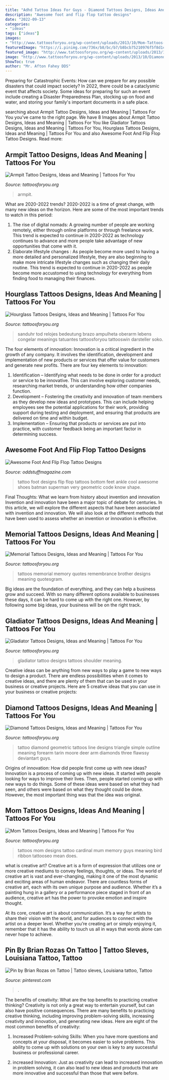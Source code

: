 ```yaml
---
title: "Adhd Tattoo Ideas For Guys - Diamond Tattoos Designs, Ideas And Meaning"
description: "Awesome foot and flip flop tattoo designs"
date: "2022-09-13"
categories:
- "ideas"
tags: ["ideas"]
images:
- "http://www.tattoosforyou.org/wp-content/uploads/2013/10/Mom-Tattoos-For-Men.jpg"
featuredImage: "https://i.pinimg.com/736x/b8/bc/b7/b8bcb75210976f5f8d1c90bd5870e090.jpg"
featured_image: "http://www.tattoosforyou.org/wp-content/uploads/2013/10/Diamond-Tattoo-Outline.jpg"
image: "http://www.tattoosforyou.org/wp-content/uploads/2013/10/Diamond-Tattoo-Outline.jpg"
ShowToc: true
author: "Mr. Afton Fahey DDS"
---
```



Preparing for Catastrophic Events: How can we prepare for any possible disasters that could impact society?
In 2022, there could be a cataclysmic event that affects society. Some ideas for preparing for such an event include creating a Disaster Preparedness Plan, stocking up on food and water, and storing your family's important documents in a safe place.

	

		
searching about Armpit Tattoo Designs, Ideas and Meaning | Tattoos For You you've came to the right page. We have 8 Images about Armpit Tattoo Designs, Ideas and Meaning | Tattoos For You like Gladiator Tattoos Designs, Ideas and Meaning | Tattoos For You, Hourglass Tattoos Designs, Ideas and Meaning | Tattoos For You and also Awesome Foot And Flip Flop Tattoo Designs. Read more:
		
    
## Armpit Tattoo Designs, Ideas And Meaning | Tattoos For You

<img loading=lazy src="https://www.tattoosforyou.org/wp-content/uploads/2017/07/Shark-Armpit-Tattoo-717x1024.jpg" onerror="this.onerror=null;this.src='https://tse4.mm.bing.net/th?id=OIP.tcC20EWZPp9qUwpM442lnAHaKk&amp;pid=15.1';" alt="Armpit Tattoo Designs, Ideas and Meaning | Tattoos For You">

_Source: tattoosforyou.org_

>armpit. 

	

What are 2020-2022 trends?
2020-2022 is a time of great change, with many new ideas on the horizon. Here are some of the most important trends to watch in this period: 
1. The rise of digital nomads: A growing number of people are working remotely, either through online platforms or through freelance work. This trend is expected to continue in 2020-2022 as technology continues to advance and more people take advantage of new opportunities that come with it. 
2. Elaborate lifestyle changes : As people become more used to having a more detailed and personalized lifestyle, they are also beginning to make more intricate lifestyle changes such as changing their daily routine. This trend is expected to continue in 2020-2022 as people become more accustomed to using technology for everything from finding food to managing their finances. 

    
## Hourglass Tattoos Designs, Ideas And Meaning | Tattoos For You

<img loading=lazy src="https://www.tattoosforyou.org/wp-content/uploads/2013/11/Hourglass-Tattoo-Designs.jpg" onerror="this.onerror=null;this.src='https://tse1.mm.bing.net/th?id=OIP.8xjOAaWBE_19_9qxsYSergHaJ4&amp;pid=15.1';" alt="Hourglass Tattoos Designs, Ideas and Meaning | Tattoos For You">

_Source: tattoosforyou.org_

>sanduhr tod relojes bedeutung brazo ampulheta oberarm lebens congelar meanings tatuantes tattoosforyou tattooswin darsteller soko. 

	

The four elements of innovation:
Innovation is a critical ingredient in the growth of any company. It involves the identification, development and implementation of new products or services that offer value for customers and generate new profits.
There are four key elements to innovation:
1) Identification – Identifying what needs to be done in order for a product or service to be innovative. This can involve exploring customer needs, researching market trends, or understanding how other companies function.
2) Development – Fostering the creativity and innovation of team members as they develop new ideas and prototypes. This can include helping employees see the potential applications for their work, providing support during testing and deployment, and ensuring that products are delivered on time and within budget. 
3) Implementation – Ensuring that products or services are put into practice, with customer feedback being an important factor in determining success.

    
## Awesome Foot And Flip Flop Tattoo Designs

<img loading=lazy src="https://oddstuffmagazine.com/wp-content/uploads/2013/08/Feet-Tattoo-Designs-42.jpg" onerror="this.onerror=null;this.src='https://tse4.mm.bing.net/th?id=OIP.J41SCMpCkMpFfzPOER_fsQHaJ4&amp;pid=15.1';" alt="Awesome Foot And Flip Flop Tattoo Designs">

_Source: oddstuffmagazine.com_

>tattoo foot designs flip flop tattoos bottom feet ankle cool awesome shoes batman superman very geometric code know shape. 

	

Final Thoughts: What we learn from history about invention and innovation
Invention and innovation have been a major topic of debate for centuries. In this article, we will explore the different aspects that have been associated with invention and innovation. We will also look at the different methods that have been used to assess whether an invention or innovation is effective.

    
## Memorial Tattoos Designs, Ideas And Meaning | Tattoos For You

<img loading=lazy src="http://www.tattoosforyou.org/wp-content/uploads/2013/09/Memory-Tattoos.jpg" onerror="this.onerror=null;this.src='https://tse4.mm.bing.net/th?id=OIP.2G3m8Gd8v3K5JWT_Hw4llAHaJ4&amp;pid=15.1';" alt="Memorial Tattoos Designs, Ideas and Meaning | Tattoos For You">

_Source: tattoosforyou.org_

>tattoos memorial memory quotes remembrance brother designs meaning quotesgram. 

	

Big ideas are the foundation of everything, and they can help a business grow and succeed. With so many different options available to businesses these days, it can be hard to come up with the right one. However, by following some big ideas, your business will be on the right track.

    
## Gladiator Tattoos Designs, Ideas And Meaning | Tattoos For You

<img loading=lazy src="https://www.tattoosforyou.org/wp-content/uploads/2016/03/Gladiator-Tattoo-Shoulder.jpg" onerror="this.onerror=null;this.src='https://tse4.mm.bing.net/th?id=OIP.wWPAqvNAzoSen_tBOxjx3AHaJ4&amp;pid=15.1';" alt="Gladiator Tattoos Designs, Ideas and Meaning | Tattoos For You">

_Source: tattoosforyou.org_

>gladiator tattoo designs tattoos shoulder meaning. 

	

Creative ideas can be anything from new ways to play a game to new ways to design a product. There are endless possibilities when it comes to creative ideas, and there are plenty of them that can be used in your business or creative projects. Here are 5 creative ideas that you can use in your business or creative projects:

    
## Diamond Tattoos Designs, Ideas And Meaning | Tattoos For You

<img loading=lazy src="http://www.tattoosforyou.org/wp-content/uploads/2013/10/Diamond-Tattoo-Outline.jpg" onerror="this.onerror=null;this.src='https://tse3.mm.bing.net/th?id=OIP.vVkqAr_uxybTuo_nAz255QHaJ4&amp;pid=15.1';" alt="Diamond Tattoos Designs, Ideas and Meaning | Tattoos For You">

_Source: tattoosforyou.org_

>tattoo diamond geometric tattoos line designs triangle simple outline meaning forearm tarin moore deer arm diamonds three flawssy deviantart guys. 

	

Origins of innovation: How did people first come up with new ideas?
Innovation is a process of coming up with new ideas. It started with people looking for ways to improve their lives. Then, people started coming up with new ways to do things. Some of these ideas were based on what they had seen, and others were based on what they thought could be done. However, the most important thing was that the idea was original.

    
## Mom Tattoos Designs, Ideas And Meaning | Tattoos For You

<img loading=lazy src="http://www.tattoosforyou.org/wp-content/uploads/2013/10/Mom-Tattoos-For-Men.jpg" onerror="this.onerror=null;this.src='https://tse1.mm.bing.net/th?id=OIP.L3S7JZlE9ZeLXUglwl-sRwHaJ4&amp;pid=15.1';" alt="Mom Tattoos Designs, Ideas and Meaning | Tattoos For You">

_Source: tattoosforyou.org_

>tattoos mom designs tattoo cardinal mum memory guys meaning bird ribbon tattooseo mean does. 

	

what is creative art?
Creative art is a form of expression that utilizes one or more creative mediums to convey feelings, thoughts, or ideas. The world of creative art is vast and ever-changing, making it one of the most dynamic and exciting areas of human endeavor.
There are countless forms of creative art, each with its own unique purpose and audience. Whether it’s a painting hung in a gallery or a performance piece staged in front of an audience, creative art has the power to provoke emotion and inspire thought.

At its core, creative art is about communication. It’s a way for artists to share their vision with the world, and for audiences to connect with the artist on a deeper level. Whether you’re creating art or simply enjoying it, remember that it has the ability to touch us all in ways that words alone can never hope to achieve.

    
## Pin By Brian Rozas On Tattoo | Tattoo Sleves, Louisiana Tattoo, Tattoo

<img loading=lazy src="https://i.pinimg.com/736x/b8/bc/b7/b8bcb75210976f5f8d1c90bd5870e090.jpg" onerror="this.onerror=null;this.src='https://tse3.mm.bing.net/th?id=OIP.qI64s2f2RJK19MjLhU4lEgHaNJ&amp;pid=15.1';" alt="Pin by Brian Rozas on Tattoo | Tattoo sleves, Louisiana tattoo, Tattoo">

_Source: pinterest.com_

>. 

	

The benefits of creativity: What are the top benefits to practicing creative thinking?
Creativity is not only a great way to entertain yourself, but can also have positive consequences. There are many benefits to practicing creative thinking, including improving problem-solving skills, increasing creativity and innovation, and generating new ideas. Here are eight of the most common benefits of creativity:
1. Increased Problem-solving Skills: When you have more questions and concepts at your disposal, it becomes easier to solve problems. This ability to come up with solutions on your own is key to any successful business or professional career.

2. increased Innovation: Just as creativity can lead to increased innovation in problem solving, it can also lead to new ideas and products that are more innovative and successful than those that were before.

